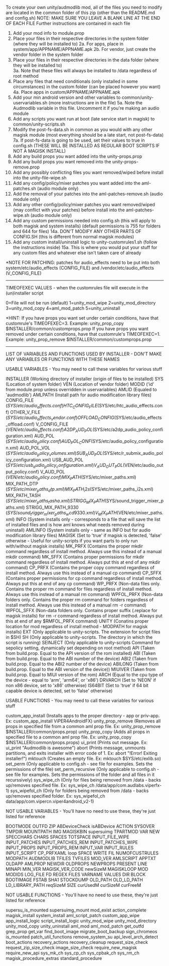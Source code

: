 To create your own unity/audmodlib mod, all of the files you need to modify are located in the common folder of this zip (other than the README.md and config.sh)
NOTE: MAKE SURE YOU LEAVE A BLANK LINE AT THE END OF EACH FILE
Further instructions are contained in each file

1. Add your mod info to module.prop
2. Place your files in their respective directories in the system folder (where they will be installed to)
 2a. For apps, place in system/app/APPNAME/APPNAME.apk
 2b. For vendor, just create the vendor folder in the system folder
3. Place your files in their respective directories in the data folder (where they will be installed to)\
 3a. Note that these files will always be installed to /data regardless of root method
4. Place any files that need conditionals (only installed in some circumstances) in the custom folder (can be placed however you want)
 4a. Place apps in custom/APPNAME/APPNAME.apk
5. Add your min android version and other variables to common/unity-uservariables.sh (more instructions are in the file)
 5a. Note the Audmodlib variable in this file. Uncomment it if you're making an audio module
6. Add any scripts you want run at boot (late service start in magisk) to common/unity-scripts.sh
7. Modify the post-fs-data.sh in common as you would with any other magisk module (most everything should be a late start, not post-fs-data)
 7a. If post-fs-data is going to be used, set their values to true in config.sh (THESE WILL BE INSTALLED AS REGULAR BOOT SCRIPTS IF NOT A MAGISK INSTALL)
8. Add any build props you want added into the unity-props.prop
9. Add any build props you want removed into the unity-props-remove.prop
10. Add any possibly conflicting files you want removed/wiped before install into the unity-file-wipe.sh
11. Add any config/policy/mixer patches you want added into the aml-patches.sh (audio module only)
12. Add the removal of your patches into the aml-patches-remove.sh (audio module only)
13. Add any other config/policy/mixer patches you want removed/wiped (may conflict with your patches) before install into the aml-patches-wipe.sh (audio module only)
14. Add any custom permissions needed into config.sh (this will apply to both magisk and system installs) (default permissions is 755 for folders and 644 for files)
 14a. DON'T MODIFY ANY OTHER PARTS OF CONFIG.SH (this is different from normal magisk modules)
15. Add any custom install/uninstall logic to unity-customrules1.sh (follow the instructions inside)
 15a. This is where you would put your stuff for any custom files and whatever else isn't taken care of already

*NOTE FOR PATCHING: patches for audio_effects need to be put into both system/etc/audio_effects (CONFIG_FILE) and /vendor/etc/audio_effects (V_CONFIG_FILE)
________________________________________________________________________________________________________________________________________________________________________

TIMEOFEXEC VALUES - when the customrules file will execute in the (un)installer script

0=File will not be run (default)
1=unity_mod_wipe
2=unity_mod_directory
3=unity_mod_copy
4=aml_mod_patch
5=unity_uninstall

*HINT: If you have props you want set under certain conditions, have that customrule's TIMEOFEXEC=3. Example: unity_prop_copy $INSTALLER/common/customprops.prop
If you have props you want removed under certain conditions, have that customrule's TIMEOFEXEC=1. Example: unity_prop_remove $INSTALLER/common/customprops.prop
________________________________________________________________________________________________________________________________________________________________________

LIST OF VARIABLES AND FUNCTIONS USED BY INSTALLER - DON'T MAKE ANY VARIABLES OR FUNCTIONS WITH THESE NAMES

USABLE VARIABLES - You may need to call these variables for various stuff

INSTALLER              (Working directory of installer (origin of files to be installed)
SYS                    (Location of system folder)
VEN                    (Location of vendor folder)
MODID                  ('id' from module.prop unless overridden in uservariables)
AMLID                  (Equaled to 'audmodlib')
AMLPATH                (Install path for audio modification library files)
CONFIG_FILE            ($SYS/etc/audio_effects.conf)
HTC_CONFIG_FILE        ($SYS/etc/htc_audio_effects.conf)
OTHER_V_FILE           ($SYS/etc/audio_effects_vendor.conf)
OFFLOAD_CONFIG         ($SYS/etc/audio_effects_offload.conf)
V_CONFIG_FILE          ($VEN/etc/audio_effects.conf)
A2DP_AUD_POL           ($SYS/etc/a2dp_audio_policy_configuration.xml)
AUD_POL                ($SYS/etc/audio_policy.conf)
AUD_POL_CONF           ($SYS/etc/audio_policy_configuration.xml)
AUD_POL_VOL            ($SYS/etc/audio_policy_volumes.xml)
SUB_AUD_POL            ($SYS/etc/r_submix_audio_policy_configuration.xml)
USB_AUD_POL            ($SYS/etc/usb_audio_policy_configuration.xml)
V_AUD_OUT_POL          ($VEN/etc/audio_output_policy.conf)
V_AUD_POL              ($VEN/etc/audio_policy.conf)
MIX_PATH               ($SYS/etc/mixer_paths.xml)
MIX_PATH_DTP           ($SYS/etc/mixer_paths_dtp.xml)
MIX_PATH_i2s           ($SYS/etc/mixer_paths_i2s.xml)
MIX_PATH_TASH          ($SYS/etc/mixer_paths_tasha.xml)
STRIGG_MIX_PATH        ($SYS/sound_trigger_mixer_paths.xml)
STRIGG_MIX_PATH_9330   ($SYS/sound_trigger_mixer_paths_wcd9330.xml)
V_MIX_PATH             ($VEN/etc/mixer_paths.xml)
INFO                   (System installs only - corresponds to a file that will save the list of installed files and is how aml knows what needs removed during uninstall)
AMLINFO                (System installs only - same as INFO but for audio modification library files)
MAGISK                 (Set to 'true' if magisk is detected, 'false' otherwise - Useful for unity-scripts if you want parts to only run with/without magisk installs)
MK_PRFX                (Contains the proper mkdir command regardless of install method. Always use this instead of a manual mkdir command)
MK_SFFX                (Contains proper permissions for mkdir command regardless of install method. Always put this at end of any mkdir command)
CP_PRFX                (Contains the proper copy command regardless of install method. Always use this instead of a manual cp command)
CP_SFFX                (Contains proper permissions for cp command regardless of install method. Always put this at end of any cp command)
WP_PRFX                (Non-data files only. Contains the proper rm command for files regardless of install method. Always use this instead of a manual rm command)
WPFOL_PRFX             (Non-data folders only. Contains the proper rm command for folders regardless of install method. Always use this instead of a manual rm -r command)
WPFOL_SFFX             (Non-data folders only. Contains proper suffix (.replace for magisk installs) for rm -r command regardless of install method. Always put this at end of any $RMFOL_PRFX command)
UNITY                  (Conatins proper location for mod regardless of install method - MODPATH for magisk installs)
EXT                    (Only applicable to unity-scripts. The extension for script files in $SH)
SH                     (Only applicable to unity-scripts. The directory in which the script is running)
SEINJECT               (Only applicable to unity-scripts Command for sepolicy setting, dynamically set depending on root method)
API                    (Taken from build.prop. Equal to the API version of the rom installed)
ABI                    (Taken from build.prop. Equal to the ABI number of the device)
ABI2                   (Taken from build.prop. Equal to the ABI2 number of the device)
ABILONG                (Taken from build.prop. Equal to the ABI version of the device))
MIUIVER                (Taken from build.prop. Equal to MIUI version of the rom)
ARCH                   (Equal to the cpu type of the device - equal to 'arm', 'arm64', or 'x86')
DRVARCH                (Set to 'NEON' if non x86 device, set to 'x86' otherwise)
IS64BIT                (Set to 'true' if 64 bit capable device is detected, set to 'false' otherwise)

USABLE FUNCTIONS - You may need to call these variables for various stuff

custom_app_install     (Installs apps to the proper directory - app or priv-app. Ex: custom_app_install ViPER4AndroidFX)
unity_prop_remove      (Removes all props in specified file from a common aml prop file. Ex: unity_prop_remove $INSTALLER/common/props.prop)
unity_prop_copy        (Adds all props in specified file to a common aml prop file. Ex: unity_prop_copy $INSTALLER/common/props.props)
ui_print               (Prints out message. Ex: ui_print "Audmodlib is awesome")
abort                  (Prints message, unmounts partitions, and exits installer with error code of 1. Ex: abort "!Error! Exiting installer!")
mktouch                (Creates an empty file. Ex: mktouch $SYS/etc/exlib.so)
set_perm               (Only applicable to config.sh - see file for examples. Sets the permissions of the file)
set_perm_recursive     (Only applicable to config.sh - see file for examples. Sets the permissions of the folder and all files in it recurssively)
sys_wipe_ch            (Only for files being removed from /data - backs up/removes specified file. Ex: sys_wipe_ch /data/app/com.audlabs.viperfx-1)
sys_wipefol_ch         (Only for folders being removed from /data - backs up/removes specified folder. Ex: sys_wipefol_ch data/app/com.vipercn.viper4android_v2-1)

NOT USABLE VARIABLES - You'll have no need to use these, they're just listed for reference

BOOTMODE
OUTFD
ZIP
ABDeviceCheck
isABDevice
ACTION
SYSOVER
TMPDIR
MOUNTPATH
IMG
MAGISKBIN
supersuimg
TPARTMOD
VAR
NEW
SPECCHARS
CHARS
SPACES
TOTSPACE
INPUT_FILE_WIPE
INPUT_PATCHES
INPUT_PATCHES_REM
INPUT_PATCHES_WIPE
INPUT_PROPS
INPUT_PROPS_REM
INPUT_VAR
INPUT_RULES
INPUT_SCRIPT
CP_PRFXAML
loop
SPACE
WRITE
FIL
NUMOFCUSTRULES
MODPATH
AUDMODLIB
TFILES
TVFILES
MOD_VER
AMLSCRIPT
APPTXT
OLDAPP
AMLPROP
NEWDIR
OLDPROPS
NEWPROPS
PRESENT
LINE
MINAPI
MIN_VER
MAGISK_VER_CODE
newSizeM
MAGISKLOOP
MOD
MODIDS
LOG_FILE
FD
REGEX
FILES
VARNAME
VALUES
DIR
BLOCK
BOOTIMAGE
FSTAB
SHA1
STOCKDUMP
OLD_PATH
OLD_LD_PATH
LD_LIBRARY_PATH
reqSizeM
SIZE
curUsedM
curSizeM
curFreeM

NOT USABLE FUNCTIONS - You'll have no need to use these, they're just listed for reference

supersu_is_mounted
supersuimg_mount
mod_exist
action_complete
magisk_install
system_install
aml_script_patch
custom_app_wipe
app_install_logic
script_install_logic
unity_mod_wipe
unity_mod_directory
unity_mod_copy
unity_uninstall
aml_mod
aml_mod_patch
get_outfd
grep_prop
get_var
find_boot_image
migrate_boot_backup
sign_chromeos
is_mounted
patch_util_functions
remove_system_su
api_level_arch_detect
boot_actions
recovery_actions
recovery_cleanup
request_size_check
request_zip_size_check
image_size_check
require_new_magisk
require_new_api
sys_mk_ch
sys_cp_ch
sys_cpbak_ch
sys_rm_ch
magisk_procedure_extras
standard_procedure
